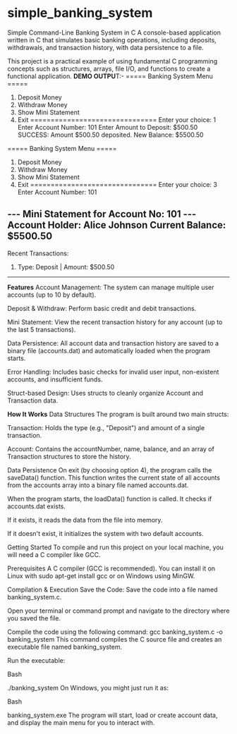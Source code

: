 # simple_banking_system
Simple Command-Line Banking System in C
A console-based application written in C that simulates basic banking operations, including deposits, withdrawals, and transaction history, with data persistence to a file.

This project is a practical example of using fundamental C programming concepts such as structures, arrays, file I/O, and functions to create a functional application.
**DEMO OUTPU**T:-
===== Banking System Menu =====
1. Deposit Money
2. Withdraw Money
3. Show Mini Statement
4. Exit
===============================
Enter your choice: 1
Enter Account Number: 101
Enter Amount to Deposit: $500.50
SUCCESS: Amount $500.50 deposited. New Balance: $5500.50


===== Banking System Menu =====
1. Deposit Money
2. Withdraw Money
3. Show Mini Statement
4. Exit
===============================
Enter your choice: 3
Enter Account Number: 101

--- Mini Statement for Account No: 101 ---
Account Holder: Alice Johnson
Current Balance: $5500.50
----------------------------------------
Recent Transactions:
1. Type: Deposit    | Amount: $500.50
----------------------------------------
**Features**
Account Management: The system can manage multiple user accounts (up to 10 by default).

Deposit & Withdraw: Perform basic credit and debit transactions.

Mini Statement: View the recent transaction history for any account (up to the last 5 transactions).

Data Persistence: All account data and transaction history are saved to a binary file (accounts.dat) and automatically loaded when the program starts.

Error Handling: Includes basic checks for invalid user input, non-existent accounts, and insufficient funds.

Struct-based Design: Uses structs to cleanly organize Account and Transaction data.

**How It Works**
Data Structures
The program is built around two main structs:

Transaction: Holds the type (e.g., "Deposit") and amount of a single transaction.

Account: Contains the accountNumber, name, balance, and an array of Transaction structures to store the history.

Data Persistence
On exit (by choosing option 4), the program calls the saveData() function. This function writes the current state of all accounts from the accounts array into a binary file named accounts.dat.

When the program starts, the loadData() function is called. It checks if accounts.dat exists.

If it exists, it reads the data from the file into memory.

If it doesn't exist, it initializes the system with two default accounts.

Getting Started
To compile and run this project on your local machine, you will need a C compiler like GCC.

Prerequisites
A C compiler (GCC is recommended). You can install it on Linux with sudo apt-get install gcc or on Windows using MinGW.

Compilation & Execution
Save the Code: Save the code into a file named banking_system.c.

Open your terminal or command prompt and navigate to the directory where you saved the file.

Compile the code using the following command:
gcc banking_system.c -o banking_system
This command compiles the C source file and creates an executable file named banking_system.

Run the executable:

Bash

./banking_system
On Windows, you might just run it as:

Bash

banking_system.exe
The program will start, load or create account data, and display the main menu for you to interact with.
